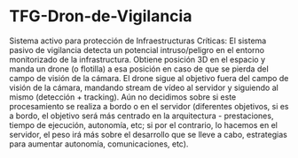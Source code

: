 # TFG-Dron-de-Vigilancia
Sistema activo para protección de Infraestructuras Críticas:
El sistema pasivo de vigilancia detecta un potencial intruso/peligro en el entorno monitorizado de la infrastructura.
Obtiene posición 3D en el espacio y manda un drone (o flotilla) a esa posición en caso de que se pierda del campo de visión de la cámara.
El drone sigue al objetivo fuera del campo de visión de la cámara, mandando stream de vídeo al servidor y siguiendo al mismo (detección + tracking).
Aún no decidimos sobre si este procesamiento se realiza a bordo o en el servidor (diferentes objetivos, si es a bordo, el objetivo será más centrado en la arquitectura - prestaciones, tiempo de ejecución, autonomía, etc; si por el contrario, lo hacemos en el servidor, el peso irá más sobre el desarrollo que se lleve a cabo, estrategias para aumentar autonomía, comunicaciones, etc).
